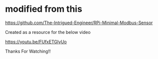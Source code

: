 modified from this
====
https://github.com/The-Intrigued-Engineer/RPi-Minimal-Modbus-Sensor

Created as a resource for the below video

https://youtu.be/FUfxETGIyUo

Thanks For Watching!!
